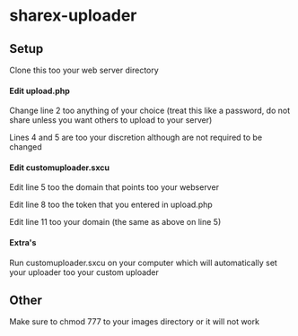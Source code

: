 # sharex-uploader

## Setup

Clone this too your web server directory

#### Edit upload.php

Change line 2 too anything of your choice (treat this like a password, do not share unless you want others to upload to your server)

Lines 4 and 5 are too your discretion although are not required to be changed

#### Edit customuploader.sxcu

Edit line 5 too the domain that points too your webserver

Edit line 8 too the token that you entered in upload.php

Edit line 11 too your domain (the same as above on line 5)

#### Extra's

Run customuploader.sxcu on your computer which will automatically set your uploader too your custom uploader

## Other

Make sure to chmod 777 to your images directory or it will not work
